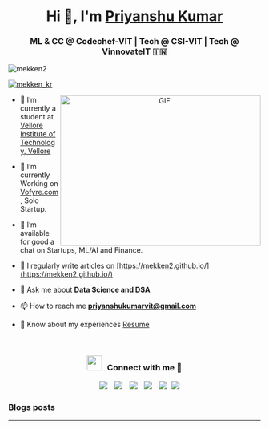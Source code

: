<h1 align="center">Hi 👋, I'm <a href="https://www.linkedin.com/in/priyanshukumarvit/" target="blank">
Priyanshu Kumar</a></h1>
<h3 align="center">ML & CC @ Codechef-VIT | Tech @ CSI-VIT | Tech @ VinnovateIT &#127470;&#127475</h3>

<p align="left"> <img src="https://komarev.com/ghpvc/?username=mekken2&label=Profile%20views&color=0e75b6&style=flat" alt="mekken2" /> </p>

<p align="left"> <a href="https://twitter.com/mekken_kr" target="blank"><img src="https://img.shields.io/twitter/follow/mekken_kr?logo=twitter&style=for-the-badge" alt="mekken_kr" /></a> </p>

<a target="_blank" align="center">
  <img align="right" top="500" height="300" width="400" alt="GIF" src="https://media.giphy.com/media/SWoSkN6DxTszqIKEqv/giphy.gif">
</a>

- 🔭 I’m currently a student at <a href="https://vit.ac.in/" target="blank">Vellore Institute of Technology, Vellore</a>

- 🌱 I’m currently Working on <a href="https://vofyre.com/" target="blank">Vofyre.com</a>, Solo Startup.

- 🤝 I’m available for good a chat on Startups, ML/AI and Finance.

<!-- - 🌱 I’m currently learning Swift && SwiftUI <a href="https://github.com/100rabhcsmc/100DaysOfSwift" target="blank">100DaysOfSwift</a> -->

- 📝 I regularly write articles on [https://mekken2.github.io/](https://mekken2.github.io/)

- 💬 Ask me about **Data Science and DSA**

- 📫 How to reach me **priyanshukumarvit@gmail.com**

- 📄 Know about my experiences <a href="https://drive.google.com/file/d/1YGoy45FyUAL9LVMlJJScxCLMnFLVOJlq/view?usp=sharing" target="blank">Resume</a>
<br/>
<h3 align="center" > <img src="https://media.giphy.com/media/iY8CRBdQXODJSCERIr/giphy.gif" width="30" height="30" style="margin-right: 10px;">Connect with me 🤝 </h3>

<p align="center">

 <div align="center"  class="icons-social" style="margin-left: 10px;">
        <a style="margin-left: 10px;"  target="_blank" href="https://www.linkedin.com/in/priyanshukumarvit/">
			<img src="https://img.icons8.com/doodle/40/000000/linkedin--v2.png"></a>
        <a style="margin-left: 10px;" target="_blank" href="https://github.com/mekken2">
		<img src="https://img.icons8.com/doodle/40/000000/github--v1.png"></a>
		<!-- <a style="margin-left: 10px;" target="_blank" href=""> -->
				<!-- <img src="https://img.icons8.com/external-tal-revivo-color-tal-revivo/40/000000/external-stack-overflow-is-a-question-and-answer-site-for-professional-logo-color-tal-revivo.png"></a> -->
	   <!-- <a style="margin-left: 10px;" target="_blank" href="https://dev.to/100rabhcsmc">
					<img src="https://img.icons8.com/external-sketchy-juicy-fish/0.6x/external-blog-online-services-sketchy-sketchy-juicy-fish.png"></a> -->
        <a style="margin-left: 10px;" target="_blank" href="https://instagram.com/100rabhch">
			<img src="https://img.icons8.com/doodle/40/000000/instagram-new--v2.png"></a>
		<a style="margin-left: 10px;" target="_blank" href="https://twitter.com/100rabhcsmc">
			<img src="https://img.icons8.com/doodle/1x/twitter-squared--v2.png" ></a>
		<a style="margin-left: 10px;" target="_blank" href="https://www.youtube.com/channel/UC-ZdNkKNHC6KguDqNFKO2Nw?view_as=subscriber">
				<img src="https://img.icons8.com/doodle/1x/youtube--v2.png" ></a>
		<a style="margin-left: 5px;" target="_blank" href="https://github.com/100rabhcsmc/Me.io/blob/master/01SaurabhChavanReactNativeResume.pdf">
					<img src="https://img.icons8.com/plasticine/0.5x/resume.png" ></a>
      </div>

</p>

### Blogs posts

<!-- BLOG-POST-LIST:START -->

<!-- - [NAME](LINK) -->

<!-- BLOG-POST-LIST:END -->

---